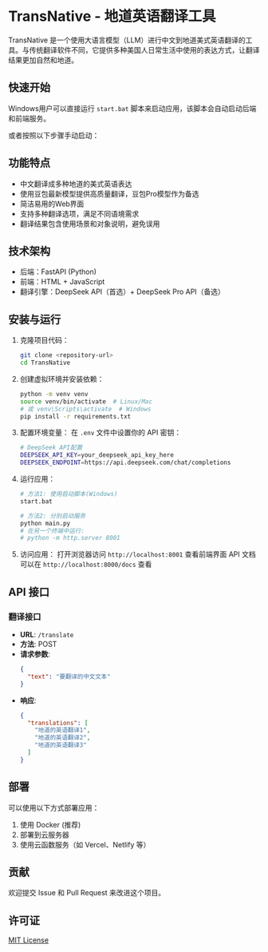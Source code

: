 # TransNative - 地道英语翻译工具

TransNative 是一个使用大语言模型（LLM）进行中文到地道美式英语翻译的工具。与传统翻译软件不同，它提供多种美国人日常生活中使用的表达方式，让翻译结果更加自然和地道。

## 快速开始

Windows用户可以直接运行 `start.bat` 脚本来启动应用，该脚本会自动启动后端和前端服务。

或者按照以下步骤手动启动：

## 功能特点

- 中文翻译成多种地道的美式英语表达
- 使用豆包最新模型提供高质量翻译，豆包Pro模型作为备选
- 简洁易用的Web界面
- 支持多种翻译选项，满足不同语境需求
- 翻译结果包含使用场景和对象说明，避免误用

## 技术架构

- 后端：FastAPI (Python)
- 前端：HTML + JavaScript
- 翻译引擎：DeepSeek API（首选）+ DeepSeek Pro API（备选）

## 安装与运行

1. 克隆项目代码：
   ```bash
   git clone <repository-url>
   cd TransNative
   ```

2. 创建虚拟环境并安装依赖：
   ```bash
   python -m venv venv
   source venv/bin/activate  # Linux/Mac
   # 或 venv\Scripts\activate  # Windows
   pip install -r requirements.txt
   ```

3. 配置环境变量：
   在 `.env` 文件中设置你的 API 密钥：
   ```bash
   # DeepSeek API配置
   DEEPSEEK_API_KEY=your_deepseek_api_key_here
   DEEPSEEK_ENDPOINT=https://api.deepseek.com/chat/completions
   ```

4. 运行应用：
   ```bash
   # 方法1: 使用启动脚本(Windows)
   start.bat
   
   # 方法2: 分别启动服务
   python main.py
   # 在另一个终端中运行:
   # python -m http.server 8001
   ```

5. 访问应用：
   打开浏览器访问 `http://localhost:8001` 查看前端界面
   API 文档可以在 `http://localhost:8000/docs` 查看

## API 接口

### 翻译接口

- **URL**: `/translate`
- **方法**: POST
- **请求参数**:
  ```json
  {
    "text": "要翻译的中文文本"
  }
  ```
- **响应**:
  ```json
  {
    "translations": [
      "地道的英语翻译1",
      "地道的英语翻译2",
      "地道的英语翻译3"
    ]
  }
  ```

## 部署

可以使用以下方式部署应用：

1. 使用 Docker (推荐)
2. 部署到云服务器
3. 使用云函数服务（如 Vercel、Netlify 等）

## 贡献

欢迎提交 Issue 和 Pull Request 来改进这个项目。

## 许可证

[MIT License](LICENSE)